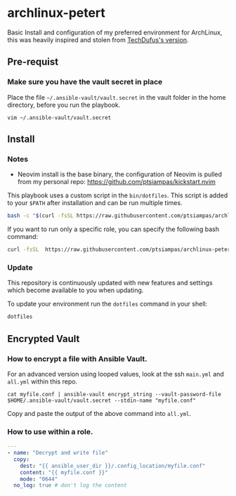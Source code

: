 # archlinux-petert
Basic Install and configuration of my preferred environment for ArchLinux, this was heavily inspired and stolen from [TechDufus's version](https://github.com/techdufus/dotfiles).

## Pre-requist

### Make sure you have the vault secret in place
Place the file `~/.ansible-vault/vault.secret` in the vault folder in the home directory, before you run the playbook.
```shell
vim ~/.ansible-vault/vault.secret
```

## Install

### Notes
- Neovim install is the base binary, the configuration of Neovim is pulled from my personal repo: https://github.com/ptsiampas/kickstart.nvim

This playbook uses a custom script in the `bin/dotfiles`. This script is added to your `$PATH` after installation and can be run multiple times.

```sh
bash -c "$(curl -fsSL https://raw.githubusercontent.com/ptsiampas/archlinux-petert/main/bin/dotfiles)"
```
If you want to run only a specific role, you can specify the following bash command:
```bash
curl -fsSL  https://raw.githubusercontent.com/ptsiampas/archlinux-petert/main/bin/dotfiles | bash -s -- --tags comma,seperated,tags
```

### Update

This repository is continuously updated with new features and settings which become available to you when updating.

To update your environment run the `dotfiles` command in your shell:

```bash
dotfiles
```

## Encrypted Vault
### How to encrypt a file with Ansible Vault.
For an advanced version using looped values, look at the ssh `main.yml` and `all.yml` within this repo.
```Shell
cat myfile.conf | ansible-vault encrypt_string --vault-password-file $HOME/.ansible-vault/vault.secret --stdin-name "myfile.conf"
```

Copy and paste the output of the above command into `all.yml`.

### How to use within a role.
```yaml
---
- name: "Decrypt and write file"
  copy:
    dest: "{{ ansible_user_dir }}/.config_location/myfile.conf"
    content: "{{ myfile.conf }}"
    mode: "0644"
  no_log: true # don't log the content
```

